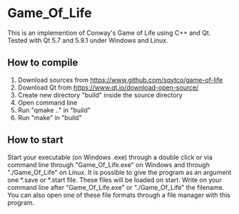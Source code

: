 # Game_Of_Life
This is an implemention of Conway's Game of Life using C++ and Qt. Tested with Qt 5.7 and 5.9.1 under Windows and Linux.

## How to compile
1. Download sources from https://www.github.com/sqytco/game-of-life
2. Download Qt from https://www.qt.io/download-open-source/
3. Create new directory "build" inside the source directory
4. Open command line
5. Run "qmake .." in "build"
6. Run "make" in "build"

## How to start
Start your executable (on Windows .exe) through a double click or via command line through "Game_Of_Life.exe" on Windows and through "./Game_Of_Life" on Linux.
It is possible to give the program as an argument one *.save or *.start file. These files will be loaded on start. Write on your command line after "Game_Of_Life.exe" or "./Game_Of_Life" the filename.
You can also open one of these file formats through a file manager with this program.
